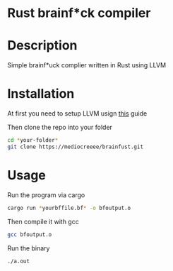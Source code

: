 # Rust brainf\*ck compiler

# Description

Simple brainf\*uck complier written in Rust using LLVM

# Installation

At first you need to setup LLVM usign [this](https://crates.io/crates/llvm-sys) guide

Then clone the repo into your folder

```sh
cd *your-folder*
git clone https://mediocreeee/brainfust.git
```

# Usage

Run the program via cargo

```sh
cargo run *yourbffile.bf* -o bfoutput.o
```

Then compile it with gcc

```sh
gcc bfoutput.o
```

Run the binary

```sh
./a.out
```
